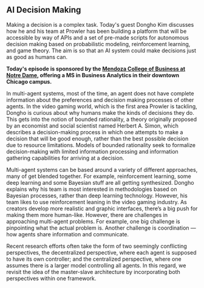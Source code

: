 ## AI Decision Making

Making a decision is a complex task. Today's guest Dongho Kim discusses how he and his team at Prowler has been building a platform that will be accessible by way of APIs and a set of pre-made scripts for autonomous decision making based on probabilistic modeling, reinforcement learning, and game theory. The aim is so that an AI system could make decisions just as good as humans can. 

**Today's episode is sponsored by the [Mendoza College of Business at Notre Dame](https://mendoza.nd.edu/dataskeptic), offering a MS in Business Analytics in their downtown Chicago campus.**

In multi-agent systems, most of the time, an agent does not have complete information about the preferences and decision making processes of other agents. In the video gaming world, which is the first area Prowler is tackling, Dongho is curious about why humans make the kinds of decisions they do. This gets into the notion of bounded rationality, a theory originally proposed by an economist and social scientist named Herbert A. Simon, which describes a decision-making process in which one attempts to make a decision that will be good enough, rather than the best possible decision due to resource limitations. Models of bounded rationality seek to formalize decision-making with limited information processing and information gathering capabilities for arriving at a decision. 

Multi-agent systems can be based around a variety of different approaches, many of get blended together. For example, reinforcement learning, some deep learning and some Bayesian stuff are all getting synthesized. Dongho explains why his team is  most interested in methodologies based on Bayesian processes, rather than deep learning technology. However, his team likes to use reinforcement leaning in the video gaming industry. As creators develop more realistic and graphic interfaces, there’s a big push for making them more human-like. However, there are challenges in approaching multi-agent problems. For example, one big challenge is pinpointing what the actual problem is. Another challenge is coordination — how agents share information and communicate.

Recent research efforts often take the form of two seemingly conflicting perspectives, the decentralized perspective, where each agent is supposed to have its own controller; and the centralized perspective, where one assumes there is a larger model controlling all agents. In this regard, we revisit the idea of the master-slave architecture by incorporating both perspectives within one framework. 
